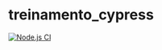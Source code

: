 # treinamento_cypress
[![Node.js CI](https://github.com/PhillipPaivaBrito/treinamento_cypress/actions/workflows/node.js.yml/badge.svg)](https://github.com/PhillipPaivaBrito/treinamento_cypress/actions/workflows/node.js.yml)
